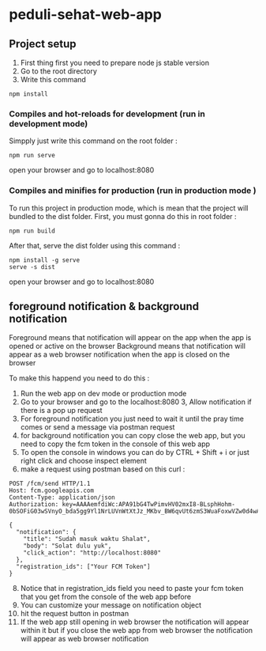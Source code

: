 # peduli-sehat-web-app

## Project setup
1. First thing first you need to prepare node js stable version 
2. Go to the root directory
3. Write this command
```
npm install
```

### Compiles and hot-reloads for development (run in development mode)
Simpply just write this command on the root folder :
```
npm run serve
```
open your browser and go to localhost:8080

### Compiles and minifies for production (run in production mode )
To run this project in production mode, which is mean that the project will bundled to the dist folder. First, you must gonna do this in root folder :
```
npm run build
```
After that, serve the dist folder using this command : 
```
npm install -g serve
serve -s dist
```
open your browser and go to localhost:8080

## foreground notification & background notification 
Foreground means that notification will appear on the app when the app is opened or active on the browser 
Background means that notification will appear as a web browser notification when the app is closed on the browser 

To make this happend you need to do this : 
1. Run the web app on dev mode or production mode 
2. Go to your browser and go to the localhost:8080
3, Allow notification if there is a pop up request 
4. For foreground notification you just need to wait it until the pray time comes or send a message via postman request 
5. for background notification you can copy close the web app, but you need to copy the fcm token in the console of this web app 
6. To open the console in windows you can do by CTRL + Shift + i or just right click and choose inspect element
7. make a request using postman based on this curl : 

```
POST /fcm/send HTTP/1.1
Host: fcm.googleapis.com
Content-Type: application/json
Authorization: key=AAAAemfdiWc:APA91bG4TwPimvHV02mxI8-BLsphHohm-0bSOFiG03wSVnyO_bda5gg9Yl1NrLUVnWtXtJz_MKbv_BW6qvUt6zmS3WuaFoxwVZw0d4wAviqMNKtZSQpbyDV49VU8b_jxV9xl5q78zHnr

{
  "notification": {
    "title": "Sudah masuk waktu Shalat",
    "body": "Solat dulu yuk",
    "click_action": "http://localhost:8080"
  },
  "registration_ids": ["Your FCM Token"]
}
```
8. Notice that in registration_ids field you need to paste your fcm token that you get from the console of the web app before
9. You can customize your message on notification object
10. hit the request button in postman 
11. If the web app still opening in web browser the notification will appear within it but if you close the web app from web browser the notification will appear as web browser notification 
